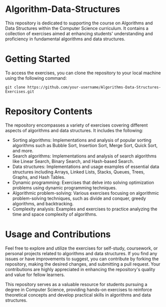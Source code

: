 # Algorithm-Data-Structures
This repository is dedicated to supporting the course on Algorithms and Data Structures within the Computer Science curriculum. It contains a collection of exercises aimed at enhancing students' understanding and proficiency in fundamental algorithms and data structures.


# Getting Started

To access the exercises, you can clone the repository to your local machine using the following command:

```
git clone https://github.com/your-username/Algorithms-Data-Structures-Exercises.git
```

# Repository Contents

The repository encompasses a variety of exercises covering different aspects of algorithms and data structures. It includes the following:

  *  Sorting algorithms: Implementations and analysis of popular sorting algorithms such as Bubble Sort, Insertion Sort, Merge Sort, Quick Sort, and more.
  *  Search algorithms: Implementations and analysis of search algorithms like Linear Search, Binary Search, and Hash-based Search.
  *  Data structures: Implementations and usage examples of essential data structures including Arrays, Linked Lists, Stacks, Queues, Trees, Graphs, and Hash Tables.
  *  Dynamic programming: Exercises that delve into solving optimization problems using dynamic programming techniques.
  *  Algorithmic problem-solving: Various exercises focusing on algorithmic problem-solving techniques, such as divide and conquer, greedy algorithms, and backtracking.
  *  Complexity analysis: Examples and exercises to practice analyzing the time and space complexity of algorithms.

# Usage and Contributions

Feel free to explore and utilize the exercises for self-study, coursework, or personal projects related to algorithms and data structures. If you find any issues or have improvements to suggest, you can contribute by forking the repository, making the desired changes, and submitting a pull request. Your contributions are highly appreciated in enhancing the repository's quality and value for fellow learners.

This repository serves as a valuable resource for students pursuing a degree in Computer Science, providing hands-on exercises to reinforce theoretical concepts and develop practical skills in algorithms and data structures.
